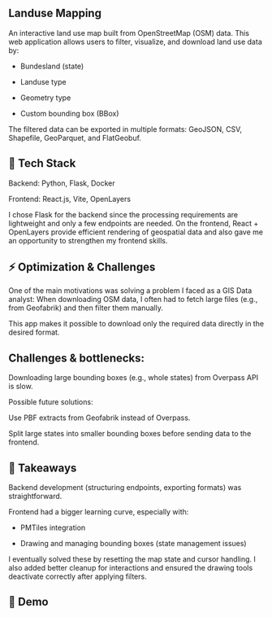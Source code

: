 Landuse Mapping
-------------------------------------------------------------------------------------------------------------
An interactive land use map built from OpenStreetMap (OSM) data.
This web application allows users to filter, visualize, and download land use data by:

* Bundesland (state)

* Landuse type

* Geometry type

* Custom bounding box (BBox)

The filtered data can be exported in multiple formats: GeoJSON, CSV, Shapefile, GeoParquet, and FlatGeobuf.

🚀 Tech Stack
------------------------------------------------------------------------------------------------------------------
Backend: Python, Flask, Docker

Frontend: React.js, Vite, OpenLayers

I chose Flask for the backend since the processing requirements are lightweight and only a few endpoints are needed.
On the frontend, React + OpenLayers provide efficient rendering of geospatial data and also gave me an opportunity to strengthen my frontend skills.

⚡ Optimization & Challenges
-------------------------------------------------------------------------------------------------------------------
One of the main motivations was solving a problem I faced as a GIS Data analyst:
When downloading OSM data, I often had to fetch large files (e.g., from Geofabrik) and then filter them manually.

This app makes it possible to download only the required data directly in the desired format.

Challenges & bottlenecks:
--------------------------------------------------------------------------------------------------------------------
Downloading large bounding boxes (e.g., whole states) from Overpass API is slow.

Possible future solutions:

Use PBF extracts from Geofabrik instead of Overpass.

Split large states into smaller bounding boxes before sending data to the frontend.

📝 Takeaways
---------------------------------------------------------------------------------------------------------------------
Backend development (structuring endpoints, exporting formats) was straightforward.

Frontend had a bigger learning curve, especially with:

* PMTiles integration

* Drawing and managing bounding boxes (state management issues)

I eventually solved these by resetting the map state and cursor handling. I also added better cleanup for interactions and ensured the drawing tools deactivate correctly after applying filters.

🎥 Demo
-----------------------------------------------------------------------------------------------------------------------
